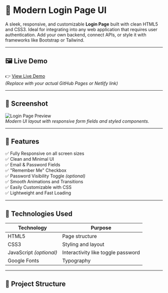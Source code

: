 # 🔐 Modern Login Page UI

A sleek, responsive, and customizable **Login Page** built with clean HTML5 and CSS3. Ideal for integrating into any web application that requires user authentication. Add your own backend, connect APIs, or style it with frameworks like Bootstrap or Tailwind.

---

## 🖼️ Live Demo

👉 [View Live Demo](https://your-live-demo-link.com)  
*(Replace with your actual GitHub Pages or Netlify link)*

---

## 📸 Screenshot

![Login Page Preview](screenshot.png)  
*Modern UI layout with responsive form fields and styled components.*

---

## 🎯 Features

✅ Fully Responsive on all screen sizes  
✅ Clean and Minimal UI  
✅ Email & Password Fields  
✅ "Remember Me" Checkbox  
✅ Password Visibility Toggle *(optional)*  
✅ Smooth Animations and Transitions  
✅ Easily Customizable with CSS  
✅ Lightweight and Fast Loading  

---

## 🧰 Technologies Used

| Technology | Purpose |
|------------|---------|
| HTML5      | Page structure |
| CSS3       | Styling and layout |
| JavaScript *(optional)* | Interactivity like toggle password |
| Google Fonts | Typography |

---

## 📁 Project Structure

